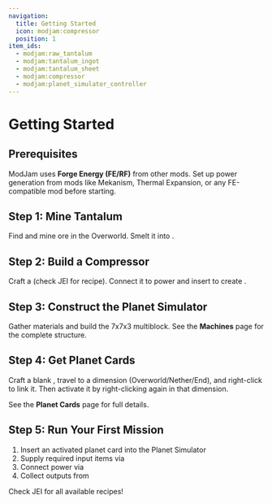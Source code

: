```yaml
---
navigation:
  title: Getting Started
  icon: modjam:compressor
  position: 1
item_ids:
  - modjam:raw_tantalum
  - modjam:tantalum_ingot
  - modjam:tantalum_sheet
  - modjam:compressor
  - modjam:planet_simulator_controller
---
```


# Getting Started

## Prerequisites

ModJam uses **Forge Energy (FE/RF)** from other mods. Set up power generation from mods like Mekanism, Thermal Expansion, or any FE-compatible mod before starting.

## Step 1: Mine Tantalum

Find and mine <ItemLink id="modjam:raw_tantalum" /> ore in the Overworld. Smelt it into <ItemLink id="modjam:tantalum_ingot" />.

## Step 2: Build a Compressor

Craft a <ItemLink id="modjam:compressor" /> (check JEI for recipe). Connect it to power and insert <ItemLink id="modjam:tantalum_ingot" /> to create <ItemLink id="modjam:tantalum_sheet" />.

<Recipe id="modjam:tantalum_plate_compressing" />

## Step 3: Construct the Planet Simulator

Gather materials and build the 7x7x3 multiblock. See the **Machines** page for the complete structure.

## Step 4: Get Planet Cards

Craft a blank <ItemLink id="modjam:planet_card" />, travel to a dimension (Overworld/Nether/End), and right-click to link it. Then activate it by right-clicking again in that dimension.

See the **Planet Cards** page for full details.

## Step 5: Run Your First Mission

1. Insert an activated planet card into the Planet Simulator
2. Supply required input items via <ItemLink id="modjam:item_input_bus" />
3. Connect power via <ItemLink id="modjam:energy_input_bus" />
4. Collect outputs from <ItemLink id="modjam:item_output_bus" />

Check JEI for all available recipes!
